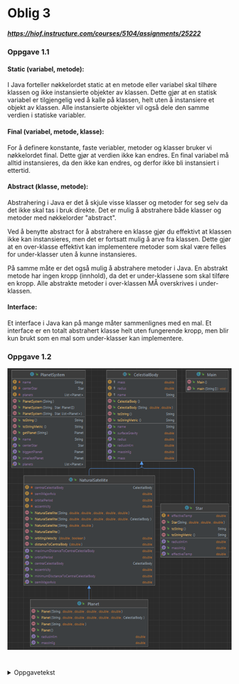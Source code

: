 # Oblig 3
##### https://hiof.instructure.com/courses/5104/assignments/25222

### Oppgave 1.1
#### Static (variabel, metode):
I Java forteller nøkkelordet static at en metode eller variabel skal tilhøre klassen og ikke instansierte objekter av klassen. Dette gjør at en statisk variabel er tilgjengelig ved å kalle på klassen, helt uten å instansiere et objekt av klassen. Alle instansierte objekter vil også dele den samme verdien i statiske variabler.


#### Final (variabel, metode, klasse):
For å definere konstante, faste veriabler, metoder og klasser bruker vi nøkkelordet final. Dette gjør at verdien ikke kan endres. En final variabel må alltid instansieres, da den ikke kan endres, og derfor ikke bli instansiert i ettertid.

#### Abstract (klasse, metode):
Abstrahering i Java er det å skjule visse klasser og metoder for seg selv da det ikke skal tas i bruk direkte. Det er mulig å abstrahere både klasser og metoder med nøkkelorder "abstract".

Ved å benytte abstract for å abstrahere en klasse gjør du effektivt at klassen ikke kan instansieres, men det er fortsatt mulig å arve fra klassen. Dette gjør at en over-klasse effektivt kan implementere metoder som skal være felles for under-klasser uten å kunne instansieres. 

På samme måte er det også mulig å abstrahere metoder i Java. En abstrakt metode har ingen kropp (innhold), da det er under-klassene som skal tilføre en kropp. Alle abstrakte metoder i over-klassen MÅ overskrives i under-klassen.

#### Interface:
Et interface i Java kan på mange måter sammenlignes med en mal. Et interface er en totalt abstrahert klasse helt uten fungerende kropp, men blir kun brukt som en mal som under-klasser kan implementere.


### Oppgave 1.2
![UML Diagram](https://github.com/Brannstroom/2022V-Programmering_2/blob/main/oblig3/uml_diagram.png?raw=true)

#
<!DOCTYPE html>
<body>
    <details>
        <summary>Oppgavetekst</summary>
         Denne obligen inneholder en del matematikk i de senere oppgavene. Du SKAL forsøke å løse alle oppgavene etter beste evne, men hvis du ikke har fått til alt i forbindelse med det matematiske vil ikke dette vektlegges like mye. Bonusoppgavene er ikke nødvendig å løse for å få godkjent, men gir ofte god lærdom. Hvis du har en oppgave som du har forsøkt på, men ikke fått helt til, er det OK om denne kommenteres ut slik at vi kan se hvordan du har tenkt/hva du har forsøkt på. Resterende kode bør kunne kompileres og kjøres uten at det krasjer. Oppgaver som er gjennomført og fungerer burde dermed ikke kommenteres ut.

Obligen er strukturert opp i oppgaver, dere skal levere de forskjellige filene på følgende formater:

Teorispørsmålene: Ikke .zip denne sammen med programmeringen, men levér som en egen fil. Leveres som docx/pdf/txt navngitt:
Oblig3_<DittNavn>.<filtype>
Eks: Oblig3_Ole-EdvardØrebæk.pdf

Klassediagram: Ikke .zip denne sammen med programmering, men levér som en egen fil. Leveres som et "bilde" av typen PNG/JPEG/SVG og navngitt:
Oblig3_Klassediagram_<DittNavn>.<filtype>
Eks: Oblig3_Klassediagram_Ole-EdvardØrebæk.PNG

Programeringsoppgavene: Leveres som en .zip fil med intelliJ-prosjektet (prosjektmappen). Zip-filen skal være navngitt som følger:
Oblig3_<DittNavn>.zip
Eks: Oblig3_Ole-EdvardØrebæk.zip

Teori
Oppgave 1.1 - Ord og begreper

Lag deg en oversikt over hva følgende ord/begreper betyr:

Static (variabel, metode)
Final (variabel, metode, klasse)
Abstract (klasse, metode)
Interface (ikke vektlagt mye ettersom temaet ikke er nøye gjennomgått)
Oppgave 1.2 - Klassediagram

Basert på det du gjør i programmeringsoppgavene under, lag et klassediagram over alle klassene med variabler og metoder, samt relasjonene mellom disse klassene.
Hvis du gjør noe mer enn det som er definert i programmeringsoppgavene underveis, for eksempel løser noe med ekstra metoder eller lignende, lag i tillegg et modifisert klassediagram som reflekterer dette.
Legg med klassediagrammet(ene) i teoridokumentet og som individuell fil.

Dere kan selv velge "verktøyet" for å lage klassediagram, noen alternativer er:

draw.io (Lenker til en ekstern side.) (web, gratis, open source)
lucidchart.com (Lenker til en ekstern side.) (web, krever konto, maks 10 diagrammer)
PlantUML (Lenker til en ekstern side.) (plugin IntelliJ, kan kodes, krever også Graphviz (Lenker til en ekstern side.))
Programmering
Vi skal fortsette med å utvide oppgaven vi lagde i Oblig 2. Du kan fortsette på din egen implementasjon, eller du kan starte fra løsningsforslaget som finnes her:

Oblig2_Løsningsforslag

Vi lagde oss en oversikt over planetsystemer og tilhørende planeter og stjerne. Vi skal nå utvide prosjektet til å ta for seg ytterligere himmellegemer.

Oppdaterte data å ta utgangspunkt i finnes her: solar_system_data_oblig3.txt

Oppgave 2.1 - Arv

Hvis vi ser nærmere på Planet og Star så ser vi at disse har flere instansvariabler som er identiske. Begge disse klassene kan sees på som himmellegemer eller "Celestial Body". En Planet "is a"  Celestial Body, og en Star "is a" Celestial Body.

Vi ønsker derfor å abstrahere de instansvariablene som er felles til en ny klasse: CelestialBody.

Abstraher (flytt) instansvariablene som er felles fra Star og Planet til en ny klasse CelestialBody
Flytt metoder du mener hører med i Celestial Body
Lag minst èn kontruktør i Celestial Body
Sett Planet og Star til extends CelestialBody
Pass på å kalle super-konstruktøren i Planet og Star
Verifiser at all kode vi har i Main.java fortsatt kjører som den skal
Kan du se noen potensielle problemer med noen av instansvariablene/metodene det er naturlig å flytte?



Oppgave 2.2 - Navn

Det er ønskelig å kunne hente ut en planet fra et PlanetSystem basert på navn. Lag en metode som gjør dette. Dette krever sammenligning av String-verdier. Du kan lese om forskjellige måter dette kan gjøres her (Lenker til en ekstern side.).



Oppgave 2.3 - Konstanter

I oblig 2 lagde vi noen metoder for å kunne hente ut verdier i kg og km fremfor de astronomiske enhetene. Denne konverteringen tok for seg noen satte verdier for disse. F.eks. 1 Rjup = 71492km. I denne obligen vil disse metodene bli referert til som getMassInKg() og getRadiusInKm().

Lag disse verdiene som konstanter (static final) i sine respektive klasser, og benytt disse konstantene i getMassInKg()- og getRadiusInKm()-metodene.



Oppgave 2.4 - Naturlig satellitt og arv

I astronomi har vi et konsept som går på at objekter går i bane rundt andre objekter. Disse kalles satellitter. En naturlig satellitt er f.eks. en måne eller planet som går i bane rundt en planet eller en stjerne. F.eks. er jorden en satellitt fordi den går i bane rundt solen. På samme måte er månen en satellitt fordi den går i bane rundt jorda.

Vi ønsker å kunne gjøre enkle beregninger av disse banene, og vil derfor å introdusere konseptet med satellitter. Vi skal derfor lage en ny klasse NaturalSatellite.

a) - Naturlig satellitt data

De aller fleste av disse banene går i en form for ellipse. For å kunne beregne banen og hastigheten til en naturlig satellitt, trenger vi noen datapunkter. Disse er:

semiMajorAxis - denne gir den lengste avstanden fra brennpunktet i en ellipse til yttersiden, altså fra planeten til stjernen den sirkler rundt (dette er ikke heeelt korrekt, men vi kan forholde oss til det slik)
eccentricity - Et decimaltall mellom 0 og 1 som sier noe om hvordan ellipseformen er
orbitalPeriod - Hvor lang tid det tar for å sirkle en runde (i jordens dager)
centralCelestialBody - Hvilken CelestialBody denne naturlige satelitten går i bane rundt

Lag klassen NaturalSatellite med de nevnte datapunktene, en passende konstruktør, samt get- og set-metoder.


b) - Naturlig satelitt arv

Hvis vi sier at en NaturalSatellite "is a" CelestialBody, og Planet "is a" NaturalSatellite. Mens Star "is a" CelestialBody, men ikke en NaturalSatelite. Hvordan blir det nå naturlig å sette opp arvehierarkiet?

Gjør de naturlige endringene for å få dette nye arvehierarkiet til å fungere som tiltenkt. Det vil bli nødvendig å endre på konstruktører.

Gjør endringer i Main.java slik at planetene som lages i planetsystemet får de nye dataene vi har spesifisert.



2.5 - Abstraksjon

I overordnet forstand skal programmet vårt til nå ha mulighet til å opprette og holde på tre "spesifikke" typer objekter, nemlig av klassene Planet, Star og PlanetSystem. Klassen CelestialBody er bare ment for å "samle" felles kodelogikk for Planet, og Star, mens klassen NaturalSatelite er ment for å skille på "celesital bodies" som er naturlige satellitter (f.eks. planeter) og de som ikke er det (f.eks. solen). Med andre ord er det ingen hensikt opprette direkte objekter av klassene CelestialBody og NaturalSatelite.

a) - Abstrakte klasser

Gjør endringer i klassene CelestialBody og NaturalSatelite slik at disse er satt til å være abstrakte, som vil gjøre at vi kan arve fra disse klassene, men ikke opprette objekter av dem.

b) - Abstrakte metoder

I oppgave 2.1 la du kanskje merke til at metodene for å returnere masse og radius er felles for både Planet og Star, og det gir dermed mening å definere disse metodene i CelestialBody. På en annen side er dette problematisk ettersom at utregningene av masse og radius er avhengig av om det gjelder en planet eller en stjerne på grunnlag av de astronomiske enhetene (Rjup, Rsun, osv.). Det kan derfor være fornuftig å definere i CelestialBody at dens barneklasser skal inneholde disse metodene, men som der må unikt defineres. Med andre ord:

Lag to abstrakte metoder i CelestialBody:
getMassInKg()
getRadiusInKm()
Implementer disse metodene unikt for klassene Planet og Star.


Oppgave 2.6 - Avstand (Du skal gjøre et forsøk på denne)

Vi ønsker å kunne finne avstanden mellom en naturlig sattelitt og objektet det går i bane rundt.  For å gjøre dette kan vi benytte Kepler's orbit formula.

kepler_orbit_formula.gif

r = avstanden i AU (AstronomicalUnits - 1AU = gjennomsnittlige avstanden mellom jorda og sola)
a = semiMajorAxis
e = eccentricity
θ (utales "theta") =  vinkelen (true anomaly) (mellom den posisjonen vi vil ha avstanden for, og punktet hvor den naturlige satelitten er nærmest objektet det går i bane rundt, denne avstanden kalles forøvrig periapsis)
Hint: Man kan benytte Math klassen for å hjelpe til med noen av utregningene her. Math.pow() (denne tar en parameter for hva som skal opphøyes, og en parameter for hvor mange ganger verdien skal opphøyes), Math.cos() (denne tar verdi i radianer), og Math.toRadians() (konverterer grader til radianer) f.eks..

a) - Avstandsimplementasjon

1AU =149 597 871km. Velg en fornuftig måte å definere denne verdien i koden. Hint, hint: Denne verdien vil aldri endre seg.

Lag en metode for å regne ut avstanden, distanceToCentralBody(double degrees). Denne bør returnere avstanden i km. (Hvordan blir dette i forhold til formelen?)

b) - Avstandsutregning

I Main.java benytt distanceToCentralBody()-metoden, og finn avstand mellom Jorda og Sola ved 0, 90, 180, 270 og 360 graders vinkel.

Hvis du har implementert formelen og konverteringene riktig vil du få ca:

Earth has a distance of 147054707km to the Sun at 0 degrees
Earth has a distance of 149554637km to the Sun at 90 degrees
Earth has a distance of 152141034km to the Sun at 180 degrees
Earth has a distance of 149554637km to the Sun at 270 degrees
Earth has a distance of 147054707km to the Sun at 360 degrees

Merk at hvis du skriver ut disse tallene direkte vil du få de et format som 1.47054707E8. Dette er også OK.



Oppgave 2.7 - Hastighet (Du skal gjøre et forsøk på denne)

Vi ønsker også å finne hastigheten til en naturlig satelitt. Dette kan vi benytte den underliggende formelen til.

orbiting_velocity_formula.png

v = hastigheten i m/s
G = Gravitational constant (den fra oblig 2: 6.67408E-11)
M = massen til "central celestial body" i kg, altså objektet den naturlige satelitten sirkler rundt
r = avstanden i meter
a) - Hastighetsimplementasjon

Lag en metode for å regne ut hastigheten orbitingVelocity(double distance). Denne skal returnere hastighet i km/s. Det vil si at det må gjøres en konvertering fra formelen, som returnerer hastighet i m/s.

For kvadratrot-utregning i Java, kan du benytte Math.sqrt().

b) - Hastighetsutregning

I Main.java benytt denne metoden, og finn hastigheten til Jorda ved 0, 45, 90, 135 og 180 graders vinkel. (Merk at disse IKKE er de samme gradene som i Oppgave 2.5.b)

Hvis du har implementert formelen og konverteringene riktig vil du få ca:

At a distance of 147054707km, Earth has a velocity of 30.04km/s
At a distance of 147778223km, Earth has a velocity of 29.97km/s
At a distance of 149554637km, Earth has a velocity of 29.79km/s
At a distance of 151374279km, Earth has a velocity of 29.61km/s
At a distance of 152141035km, Earth has a velocity of 29.54km/s

Hvis du skriver ut disse tallene direkte vil du få de et format som 1.47054707E8. Dette er også OK.

Bonusoppgaver
Bonusoppgave 3.1 - Hastighet 2.0

Lag en alternativ metode (med nytt navn) for orbitingVelocity(), som returnere hastigheten i m/s fremfor km/s.

Hvordan kan du ha disse to metodene med minst mulig duplisert kode?

Bonusoppgave 3.2 - Jordavstand

I Main.java benytt distanceToCentralBody().metoden, og finn maksimum og minimum avstand mellom jorda og sola i løpet av ett år, med en nøyaktighet på 1 dag.

Klarer du å generalisere dette med metode(r), slik at vi kan gjøre dette for hvilken som helst-planet? Å gå ut i fra en hel rotasjon (som ikke nødvendigvis vil si ett år på Jorda).

Earth has a maximum distance of 152140937km
Earth has a minimum distance of 147054707km

Bonusoppgave 3.3 - Trigonometri (Denne er vanskelig)

Finn avstand mellom Mars og Saturn etter 180 dager. Gitt at alle starter på 0 grader (periapsis), og at planetene da står på linje (dette er stemmer ikke med realiteten, men vi gjør det slik for oppgavens skyld).

Klarer du å generalisere dette med metode(r), slik at vi kan finne avstanden mellom to vilkårlige planeter etter ett visst antall dager?

The distance between Earth and Saturn at day 180 is 1502845457km
    </details>        
</body>
</html>
